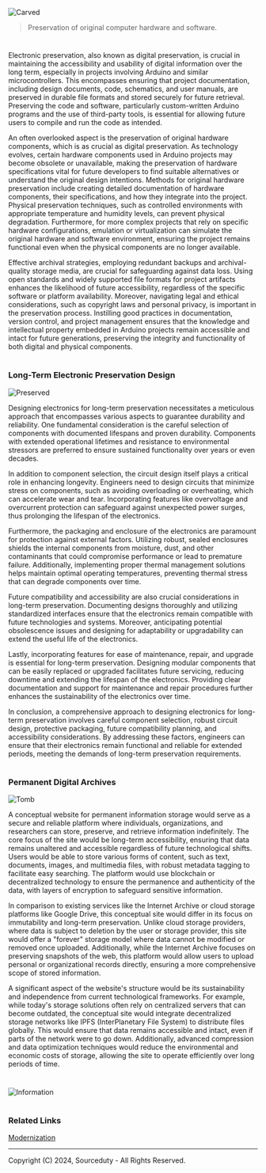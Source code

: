 ![Carved](https://github.com/user-attachments/assets/53a76032-6166-4014-b66c-87b479bcd242)

> Preservation of original computer hardware and software.

#

Electronic preservation, also known as digital preservation, is crucial in maintaining the accessibility and usability of digital information over the long term, especially in projects involving Arduino and similar microcontrollers. This encompasses ensuring that project documentation, including design documents, code, schematics, and user manuals, are preserved in durable file formats and stored securely for future retrieval. Preserving the code and software, particularly custom-written Arduino programs and the use of third-party tools, is essential for allowing future users to compile and run the code as intended.

An often overlooked aspect is the preservation of original hardware components, which is as crucial as digital preservation. As technology evolves, certain hardware components used in Arduino projects may become obsolete or unavailable, making the preservation of hardware specifications vital for future developers to find suitable alternatives or understand the original design intentions. Methods for original hardware preservation include creating detailed documentation of hardware components, their specifications, and how they integrate into the project. Physical preservation techniques, such as controlled environments with appropriate temperature and humidity levels, can prevent physical degradation. Furthermore, for more complex projects that rely on specific hardware configurations, emulation or virtualization can simulate the original hardware and software environment, ensuring the project remains functional even when the physical components are no longer available.

Effective archival strategies, employing redundant backups and archival-quality storage media, are crucial for safeguarding against data loss. Using open standards and widely supported file formats for project artifacts enhances the likelihood of future accessibility, regardless of the specific software or platform availability. Moreover, navigating legal and ethical considerations, such as copyright laws and personal privacy, is important in the preservation process. Instilling good practices in documentation, version control, and project management ensures that the knowledge and intellectual property embedded in Arduino projects remain accessible and intact for future generations, preserving the integrity and functionality of both digital and physical components.

#
### Long-Term Electronic Preservation Design

![Preserved](https://github.com/sourceduty/Electronic_Preservation/assets/123030236/803c002a-78df-44d7-8b87-81e0525e03a5)

Designing electronics for long-term preservation necessitates a meticulous approach that encompasses various aspects to guarantee durability and reliability. One fundamental consideration is the careful selection of components with documented lifespans and proven durability. Components with extended operational lifetimes and resistance to environmental stressors are preferred to ensure sustained functionality over years or even decades.

In addition to component selection, the circuit design itself plays a critical role in enhancing longevity. Engineers need to design circuits that minimize stress on components, such as avoiding overloading or overheating, which can accelerate wear and tear. Incorporating features like overvoltage and overcurrent protection can safeguard against unexpected power surges, thus prolonging the lifespan of the electronics.

Furthermore, the packaging and enclosure of the electronics are paramount for protection against external factors. Utilizing robust, sealed enclosures shields the internal components from moisture, dust, and other contaminants that could compromise performance or lead to premature failure. Additionally, implementing proper thermal management solutions helps maintain optimal operating temperatures, preventing thermal stress that can degrade components over time.

Future compatibility and accessibility are also crucial considerations in long-term preservation. Documenting designs thoroughly and utilizing standardized interfaces ensure that the electronics remain compatible with future technologies and systems. Moreover, anticipating potential obsolescence issues and designing for adaptability or upgradability can extend the useful life of the electronics.

Lastly, incorporating features for ease of maintenance, repair, and upgrade is essential for long-term preservation. Designing modular components that can be easily replaced or upgraded facilitates future servicing, reducing downtime and extending the lifespan of the electronics. Providing clear documentation and support for maintenance and repair procedures further enhances the sustainability of the electronics over time.

In conclusion, a comprehensive approach to designing electronics for long-term preservation involves careful component selection, robust circuit design, protective packaging, future compatibility planning, and accessibility considerations. By addressing these factors, engineers can ensure that their electronics remain functional and reliable for extended periods, meeting the demands of long-term preservation requirements.

#
### Permanent Digital Archives

![Tomb](https://github.com/user-attachments/assets/8a03a1b3-a786-4dab-bd15-c543c31e1c61)

A conceptual website for permanent information storage would serve as a secure and reliable platform where individuals, organizations, and researchers can store, preserve, and retrieve information indefinitely. The core focus of the site would be long-term accessibility, ensuring that data remains unaltered and accessible regardless of future technological shifts. Users would be able to store various forms of content, such as text, documents, images, and multimedia files, with robust metadata tagging to facilitate easy searching. The platform would use blockchain or decentralized technology to ensure the permanence and authenticity of the data, with layers of encryption to safeguard sensitive information.

In comparison to existing services like the Internet Archive or cloud storage platforms like Google Drive, this conceptual site would differ in its focus on immutability and long-term preservation. Unlike cloud storage providers, where data is subject to deletion by the user or storage provider, this site would offer a "forever" storage model where data cannot be modified or removed once uploaded. Additionally, while the Internet Archive focuses on preserving snapshots of the web, this platform would allow users to upload personal or organizational records directly, ensuring a more comprehensive scope of stored information.

A significant aspect of the website's structure would be its sustainability and independence from current technological frameworks. For example, while today's storage solutions often rely on centralized servers that can become outdated, the conceptual site would integrate decentralized storage networks like IPFS (InterPlanetary File System) to distribute files globally. This would ensure that data remains accessible and intact, even if parts of the network were to go down. Additionally, advanced compression and data optimization techniques would reduce the environmental and economic costs of storage, allowing the site to operate efficiently over long periods of time.

#

![Information](https://github.com/user-attachments/assets/83711f49-40ff-4167-b3be-f3423a3404d9)

#
### Related Links

[Modernization](https://github.com/sourceduty/Modernization)

***
Copyright (C) 2024, Sourceduty - All Rights Reserved.
